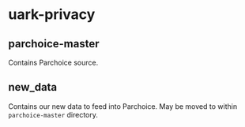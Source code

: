 # uark-privacy

## parchoice-master
Contains Parchoice source.

## new_data
Contains our new data to feed into Parchoice. May be moved to within ```parchoice-master``` directory.
